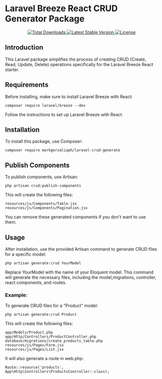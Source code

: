 
# Laravel Breeze React CRUD Generator Package 
<p align="center">
    <a href="https://packagist.org/packages/markgersaliaph/laravel-crud-generate">
        <img src="https://img.shields.io/packagist/dt/markgersaliaph/laravel-crud-generate" alt="Total Downloads">
    </a>
    <a href="https://packagist.org/packages/markgersaliaph/laravel-crud-generate">
        <img src="https://img.shields.io/packagist/v/laravel/breeze" alt="Latest Stable Version">
    </a>
    <a href="https://packagist.org/packages/markgersaliaph/laravel-crud-generate">
        <img src="https://img.shields.io/packagist/l/markgersaliaph/laravel-crud-generate" alt="License">
    </a>
</p>

## Introduction
This Laravel package simplifies the process of creating CRUD (Create, Read, Update, Delete) operations specifically for the Laravel Breeze React starter.

## Requirements
Before installing, make sure to install Laravel Breeze with React:

```
composer require laravel/breeze --dev
```
Follow the instructions to set up Laravel Breeze with React.


## Installation

To install this package, use Composer:

```
composer require markgersaliaph/laravel-crud-generate
```

## Publish Components
To publish components, use Artisan:

```
php artisan crud:publish-components

```
This will create the following files:

```
resources/js/Components/Table.jsx
resources/js/Components/Pagination.jsx
```

You can remove these generated components if you don't want to use them.

## Usage
After installation, use the provided Artisan command to generate CRUD files for a specific model:

```
php artisan generate:crud YourModel
```
Replace YourModel with the name of your Eloquent model. This command will generate the necessary files, including the model,migrations, controller, react components, and routes.

### Example:
To generate CRUD files for a "Product" model:

```
php artisan generate:crud Product

```
This will create the following files:

```
app/Models/Product.php
app/Http/Controllers/ProductController.php
database/migrations/create_products_table.php
resources/js/Pages/Form.jsx
resources/js/Pages/List.jsx
``` 
It will also generate a route in web.php:

```
Route::resource('products', App\Http\Controllers\ProductsController::class);

```
 